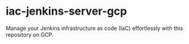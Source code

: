 # iac-jenkins-server-gcp
Manage your Jenkins infrastructure as code (IaC) effortlessly with this repository on GCP.
